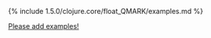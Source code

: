 {% include 1.5.0/clojure.core/float_QMARK/examples.md %}

[Please add examples!](https://github.com/arrdem/grimoire/edit/master/_includes/1.6.0/clojure.core/float_QMARK/examples.md)
